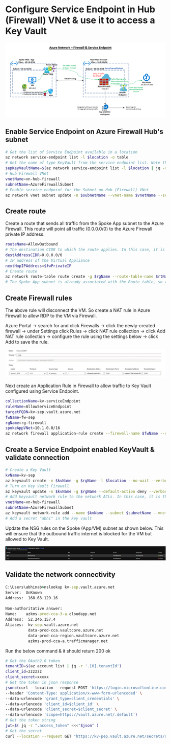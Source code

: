 # Configure Service Endpoint in Hub (Firewall) VNet & use it to access a Key Vault
![Alt text](images/azure-network-firewall-sep.png)
## Enable Service Endpoint on Azure Firewall Hub's subnet
```bash
# Get the list of Service Endpoint available in a location
az network service-endpoint list -l $location -o table
# Get the name of type KeyVault from the service endpoint list. Note that "contains" is case-sensitive
sepKeyVaultName=$(az network service-endpoint list -l $location | jq -r '.[] | select(.name | contains("Key")) | .name')
# Hub Firewall VNet
vnetName=vn-hub-firewall
subnetName=AzureFirewallSubnet
# Enable service endpoint for the Subnet on Hub (Firewall) VNet 
az network vnet subnet update -n $subnetName --vnet-name $vnetName --service-endpoints $sepKeyVaultName -g $rgName
```
## Create route
Create a route that sends all traffic from the Spoke App subnet to the Azure Firewall. This route will point all traffic (0.0.0.0/0) to the Azure Firewall private IP address.
```bash
routeName=AllowOutbound
# The destination CIDR to which the route applies. In this case, it is internet since the KeyVault is public endpoint.
destAddressCIDR=0.0.0.0/0
# IP address of the Virtual Appliance
nextHopIPAddress=$fwPrivateIP
# Create route
az network route-table route create -g $rgName --route-table-name $rtName -n $routeName --address-prefix $destAddressCIDR --next-hop-type VirtualAppliance --next-hop-ip-address $nextHopIPAddress
# The Spoke App subnet is already associated with the Route table, so this step is not needed here again.
```
## Create Firewall rules
The above rule will disconnect the VM. So create a NAT rule in Azure Firewall to allow RDP to the VM via Firewall. 

Azure Portal -> search for and click Firewalls -> click the newly-created firewall -> under Settings click Rules -> click NAT rule collection -> click Add NAT rule collection -> configure the rule using the settings below -> click Add to save the rule.

![Alt text](images/firewall-NAT-allowed.png)

Next create an Application Rule in Firewall to allow traffic to Key Vault configured using Service Endpoint.
```bash
collectionName=kv-serviceEndpoint
ruleName=AllowServiceEndpoint
targetFQDN=kv-sep.vault.azure.net
fwName=fw-sep
rgName=rg-firewall
spokeAppVNet=10.1.0.0/16
az network firewall application-rule create --firewall-name $fwName --resource-group $rgName --collection-name $collectionName -n $ruleName --source-addresses $spokeAppVNet --protocols 'https=443' --target-fqdns $targetFQDN --action allow --priority 200
```

## Create a Service Endpoint enabled KeyVault & validate connection
```bash
# Create a Key Vault
kvName=kv-sep
az keyvault create -n $kvName -g $rgName -l $location --no-wait --verbose
# Turn on Key Vault Firewall
az keyvault update -n $kvName -g $rgName --default-action deny --verbose
# Add keyvault network rule to the network ACLs. In this case, it is the Azure Firewall VNet & AzureFirewallSubnet
vnetName=vn-hub-firewall
subnetName=AzureFirewallSubnet
az keyvault network-rule add --name $kvName --subnet $subnetName --vnet-name $vnetName -g $rgName
# Add a secret "abhi" in the key vault
```
Update the NSG rules on the Spoke (App/VM) subnet as shown below. This will ensure that the outbound traffic internet is blocked for the VM but allowed to Key Vault.

![Alt text](images/nsg.png)

## Validate the network connectivity
```cmd
C:\Users\abhinab>nslookup kv-sep.vault.azure.net
Server:  UnKnown
Address:  168.63.129.16

Non-authoritative answer:
Name:    azkms-prod-cca-3-a.cloudapp.net
Address:  52.246.157.4
Aliases:  kv-sep.vault.azure.net
          data-prod-cca.vaultcore.azure.net
          data-prod-cca-region.vaultcore.azure.net
          azkms-prod-cca-a.trafficmanager.net
```
Run the below command & it should return 200 ok
```bash
# Get the OAuth2.0 token
tenantID=$(az account list | jq -r '.[0].tenantId')
client_id=zzzzzz
client_secret=xxxxx
# Get the token in json response 
json=(curl --location --request POST 'https://login.microsoftonline.com/$tenantID/oauth2/v2.0/token' \
--header 'Content-Type: application/x-www-form-urlencoded' \
--data-urlencode 'grant_type=client_credentials' \
--data-urlencode 'client_id=$client_id' \
--data-urlencode 'client_secret=$client_secret' \
--data-urlencode 'scope=https://vault.azure.net/.default')
# Get the token string
jwt=$( jq -r ".access_token" <<<"$json" )
# Get the secret
curl --location --request GET "https://kv-pep.vault.azure.net/secrets/abhi/0bfb1a3722a64e6cbcc08994c0dab1b5?api-version=2016-10-01" --header 'Authorization: Bearer '$jwt''
```
